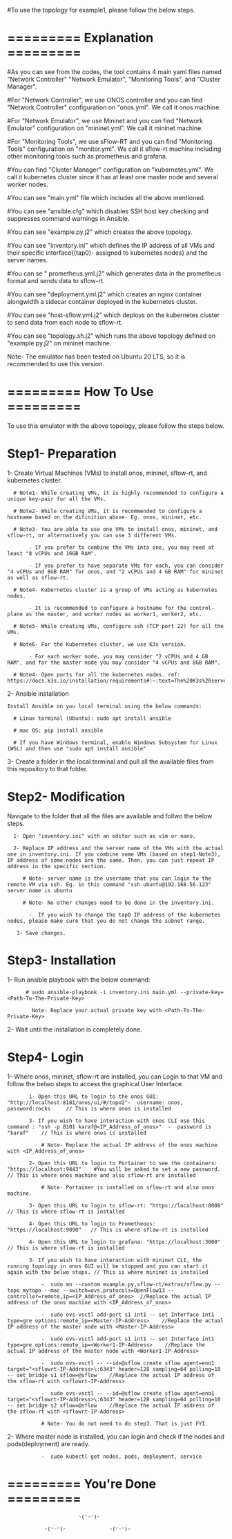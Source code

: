 #To use the topology for example1, please follow the below steps.

# ========= Explanation ========= 
#As you can see from the codes, the tool contains 4 main yaml files named "Network Controller" "Network Emulator", "Monitoring Tools", and "Cluster Manager".

#For "Network Controller", we use ONOS controller and you can find "Network Controller" configuration on "onos.yml". We call it onos machine.

#For "Network Emulator", we use Mininet and you can find "Network Emulator" configuration on "mininet.yml". We call it mininet machine.

#For "Monitoring Tools", we use sFlow-RT and you can find "Monitoring Tools" configuration on "monitor.yml". We call it sflow-rt machine including other monitoring tools such as prometheus and grafana.

#You can find "Cluster Manager" configuration on "kubernetes.yml". We call it kubernetes cluster since it has at least one master node and several worker nodes.

#You can see "main.yml" file which includes all the above mentioned.

#You can see "ansible.cfg" which disables SSH host key checking and suppresses command warnings in Ansible.

#You can see "example.py.j2" which creates the above topology.

#You can see "inventory.ini" which defines the IP address of all VMs and their specific interface{(tap0)- assigned to kubernetes nodes} and the server names.

#You can se " prometheus.yml.j2" which generates data in the prometheus format and sends data to sflow-rt.

#You can see "deployment.yml.j2" which creates an nginx container alongwidth a sidecar container deployed in the kubernetes cluster.

#You can see "host-sflow.yml.j2" which deploys on the kubernetes cluster to send data from each node to sflow-rt.

#You can see "topology.sh.j2" which runs the above topology defined on "example.py.j2" on mininet machine.

Note- The emulator has been tested on Ubuntu 20 LTS, so it is recommended to use this version.

# ========= How To Use ========= 
To use this emulator with the above topology, please follow the steps below.

# Step1- Preparation

  1- Create Virtual Machines (VMs) to install onos, mininet, sflow-rt, and kubernetes cluster.
  
      # Note1- While creating VMs, it is highly recommended to configure a unique key-pair for all the VMs.
      
      # Note2- While creating VMs, it is recommended to configure a hostname based on the difinition above- Eg. onos, mininet, etc.
      
      # Note3- You are able to use one VMs to install onos, mininet, and sflow-rt, or alternatively you can use 3 different VMs.
      
           - If you prefer to combine the VMs into one, you may need at least "8 vCPUs and 16GB RAM". 
           
           - If you prefer to have separate VMs for each, you can consider "4 vCPUs and 8GB RAM" for onos, and "2 vCPUs and 4 GB RAM" for mininet as well as sflow-rt.
           
      # Note4- Kubernetes cluster is a group of VMs acting as kubernetes nodes. 
      
           - It is recommended to configure a hostname for the control-plane as the master, and worker nodes as worker1, worker2, etc. 
           
      # Note5- While creating VMs, configure ssh (TCP port 22) for all the VMs.  
      
      # Note6- For the Kubernetes cluster, we use K3s version.
      
           - For each worker node, you may consider "2 vCPUs and 4 GB RAM", and for the master node you may consider "4 vCPUs and 8GB RAM".
           
      # Note4- Open ports for all the kubernetes nodes. ref: https://docs.k3s.io/installation/requirements#:~:text=The%20K3s%20server%20needs%20port,listen%20on%20any%20other%20port.

  2- Ansible installation
  
    Install Ansible on you local terminal using the below commands:
    
      # Linux terminal (Ubuntu): sudo apt install ansible
      
      # mac OS: pip install ansible
      
      # If you have Windows terminal, enable Windows Subsystem for Linux (WSL) and then use "sudo apt install ansible"
      
  3- Create a folder in the local terminal and pull all the available files from this repository to that folder.

# Step2- Modification

Navigate to the folder that all the files are available and follwo the below steps.

      1- Open "inventory.ini" with an editor such as vim or nano.
      
      2- Replace IP address and the server name of the VMs with the actual one in inventory.ini. If you combine some VMs (based on step1-Note3), IP address of some nodes are the same. Then, you can just repeat IP address in the specific section.
      
         # Note- server name is the username that you can login to the remote VM via ssh. Eg. in this command "ssh ubuntu@192.168.56.123" server name is ubuntu
         
         # Note- No other changes need to be done in the inventory.ini.
         
           -  If you wish to change the tap0 IP address of the kubernetes nodes, please make sure that you do not change the subnet range.
           
       3- Save changes.
          
# Step3- Installation

1- Run ansible playbook with the below command:

          # sudo ansible-playbook -i inventory.ini main.yml --private-key=<Path-To-The-Private-Key>
          
            Note- Replace your actual private key with <Path-To-The-Private-Key>
            
2- Wait until the installation is completely done.

# Step4- Login

  1- Where onos, mininet, sflow-rt are installed, you can Login to that VM and follow the belwo steps to access the graphical User Interface.
  
           1- Open this URL to login to the onos GUI: "http://localhost:8181/onos/ui/#/topo2"-  username: onos, password:rocks     // This is where onos is installed
           
           3- If you wish to have interaction with onos CLI use this command : "ssh -p 8101 karaf@<IP_Address_of_onos>"  -  password is "karaf"    // This is where onos is installed
           
               # Note- Replace the actual IP address of the onos machine with <IP_Address_of_onos> 
               
           2- Open this URL to login to Portainer to see the containers:  "https://localhost:9443"    #You will be asked to set a new password.     // This is where onos machine and also sflow-rt are installed
           
               # Note- Portainer is installed on sflow-rt and also onos machine.
               
           3- Open this URL to login to sflow-rt: "https://localhost:8008"      // This is where sflow-rt is installed
           
           4- Open this URL to login to Prometheous: "https://localhost:9090"   // This is where sflow-rt is installed   
           
           4- Open this URL to login to grafana: "https://localhost:3000"      // This is where sflow-rt is installed     
           
           3- If you wish to have interaction with mininet CLI, the running topology in onos GUI will be stopped and you can start it again with the belwo steps. // This is where mininet is installed
           
               -  sudo mn --custom example.py,sflow-rt/extras/sflow.py --topo mytopo --mac --switch=ovs,protocols=OpenFlow13 --controller=remote,ip=<IP_Address_of_onos>  //Replace the actual IP address of the onos machine with <IP_Address_of_onos>
               
               -  sudo ovs-vsctl add-port s1 int1 -- set Interface int1 type=gre options:remote_ip=<Master-IP-Address>    //Replace the actual IP address of the master node with <Master-IP-Address>
               
               -  sudo ovs-vsctl add-port s1 int1 -- set Interface int1 type=gre options:remote_ip=<Worker1-IP-Address>    //Replace the actual IP address of the master node with <Worker1-IP-Address>
               
               -  sudo ovs-vsctl -- --id=@sflow create sflow agent=eno1 target="<sflowrt-IP-Address>\:6343" header=128 sampling=64 polling=10 -- set bridge s1 sflow=@sflow    //Replace the actual IP address of the sflow-rt with <sflowrt-IP-Address>
               
               -  sudo ovs-vsctl -- --id=@sflow create sflow agent=eno1 target="<sflowrt-IP-Address>\:6343" header=128 sampling=64 polling=10 -- set bridge s2 sflow=@sflow    //Replace the actual IP address of the sflow-rt with <sflowrt-IP-Address>
               
               # Note- You do not need to do step3. That is just FYI.
               
  2- Where master node is installed, you can login and check if the nodes and pods(deployment) are ready.
  
               -  sudo kubectl get nodes, pods, deployment, service
               

# ========= You're Done ========= 

                           ◝(ᵔᵕᵔ)◜
                                       
                ◝(ᵔᵕᵔ)◜              ◝(ᵔᵕᵔ)◜

